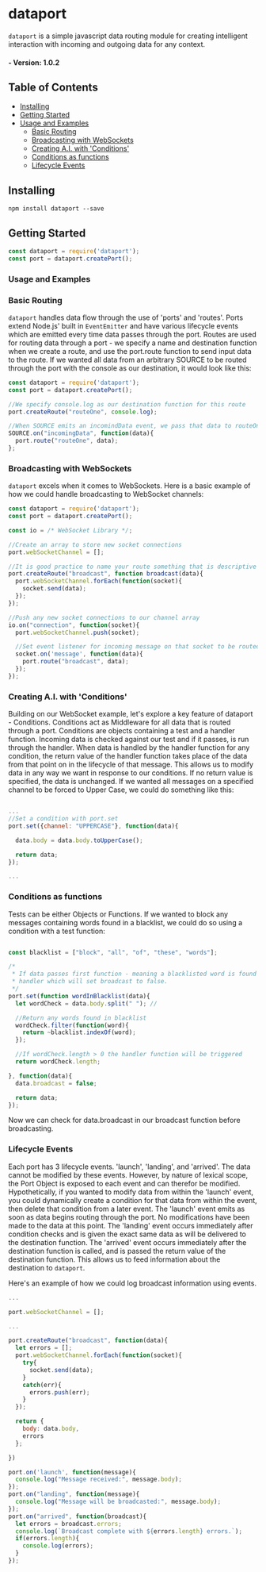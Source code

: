 # dataport





`dataport` is a simple javascript data routing module for creating intelligent interaction with incoming and outgoing data for any context.

#### - Version: 1.0.2

## Table of Contents

* [Installing](#installing)
* [Getting Started](#getting-started)
* [Usage and Examples](#usage-and-examples)
  + [Basic Routing](#basic-routing)
  + [Broadcasting with WebSockets](#broadcasting-with-websockets)
  + [Creating A.I. with 'Conditions'](#creating-ai-with-conditions)
  + [Conditions as functions](#conditions-as-functions)
  + [Lifecycle Events](#lifecycle-events)


## Installing

```
npm install dataport --save
```

## Getting Started

```js
const dataport = require('dataport');
const port = dataport.createPort();
```

### Usage and Examples

### Basic Routing

`dataport` handles data flow through the use of 'ports' and 'routes'. Ports extend Node.js'
built in `EventEmitter` and have various lifecycle events which are emitted every time data passes through the port. Routes are used for routing data through a port - we specify a name and destination function when we create a route, and use the port.route function to send input data to the route. If we wanted all data from an arbitrary SOURCE to be routed through the port with the console as our destination, it would look like this:

```js
const dataport = require('dataport');
const port = dataport.createPort();

//We specify console.log as our destination function for this route
port.createRoute("routeOne", console.log);

//When SOURCE emits an incomindData event, we pass that data to routeOne
SOURCE.on("incomingData", function(data){
  port.route("routeOne", data);
};
```

### Broadcasting with WebSockets

`dataport` excels when it comes to WebSockets. Here is a basic example of how we could handle broadcasting to WebSocket channels:

```js
const dataport = require('dataport');
const port = dataport.createPort();

const io = /* WebSocket Library */;

//Create an array to store new socket connections
port.webSocketChannel = [];

//It is good practice to name your route something that is descriptive of it's destination
port.createRoute("broadcast", function broadcast(data){
  port.webSocketChannel.forEach(function(socket){
    socket.send(data);
  });
});

//Push any new socket connections to our channel array
io.on("connection", function(socket){
  port.webSocketChannel.push(socket);

  //Set event listener for incoming message on that socket to be routed to broadcast function
  socket.on('message', function(data){
    port.route("broadcast", data);
  });
});
```

### Creating A.I. with 'Conditions'

Building on our WebSocket example, let's explore a key feature of dataport - Conditions.
Conditions act as Middleware for all data that is routed through a port. Conditions are objects containing a test and a handler function. Incoming data is checked against our test and if it passes, is run through the handler. When data is handled by the handler function for any condition, the return value of the handler function takes place of the data from that point on in the lifecycle of that message. This allows us to modify data in any way we want in response to our conditions. If no return value is specified, the data is unchanged. If we wanted all messages on a specified channel to be forced to Upper Case, we could do something like this:

```js

...
//Set a condition with port.set
port.set({channel: "UPPERCASE"}, function(data){

  data.body = data.body.toUpperCase();

  return data;
});

...

```


### Conditions as functions

Tests can be either Objects or Functions. If we wanted to block any messages containing words found in a blacklist, we could do so using a condition with a test function:

```js

const blacklist = ["block", "all", "of", "these", "words"];

/*
 * If data passes first function - meaning a blacklisted word is found - pass to     
 * handler which will set broadcast to false.
 */
port.set(function wordInBlacklist(data){
  let wordCheck = data.body.split(" "); //

  //Return any words found in blacklist
  wordCheck.filter(function(word){
    return ~blacklist.indexOf(word);
  });

  //If wordCheck.length > 0 the handler function will be triggered
  return wordCheck.length;

}, function(data){
  data.broadcast = false;

  return data;
});

```

Now we can check for data.broadcast in our broadcast function before broadcasting.


### Lifecycle Events

Each port has 3 lifecycle events. 'launch', 'landing', and 'arrived'.
The data cannot be modified by these events. However, by nature of lexical scope, the Port Object is exposed to each event and can therefor be modified. Hypothetically, if you wanted to modify data from within the 'launch' event, you could dynamically create a condition for that data from within the event, then delete that condition from a later event.
The 'launch' event emits as soon as data begins routing through the port. No modifications have been made to the data at this point. The 'landing' event occurs immediately after condition checks and is given the exact same data as will be delivered to the destination function. The 'arrived' event occurs immediately after the destination function is called, and is passed the return value of the destination function. This allows us to feed information about the destination to `dataport`.

Here's an example of how we could log broadcast information using events.

```js
...

port.webSocketChannel = [];

...

port.createRoute("broadcast", function(data){
  let errors = [];
  port.webSocketChannel.forEach(function(socket){
    try{
      socket.send(data);
    }
    catch(err){
      errors.push(err);
    }
  });

  return {
    body: data.body,
    errors
  };

})

port.on('launch', function(message){
  console.log("Message received:", message.body);
});
port.on("landing", function(message){
  console.log("Message will be broadcasted:", message.body);
});
port.on("arrived", function(broadcast){
  let errors = broadcast.errors;
  console.log(`Broadcast complete with ${errors.length} errors.`);
  if(errors.length){
    console.log(errors);
  }
});

```
